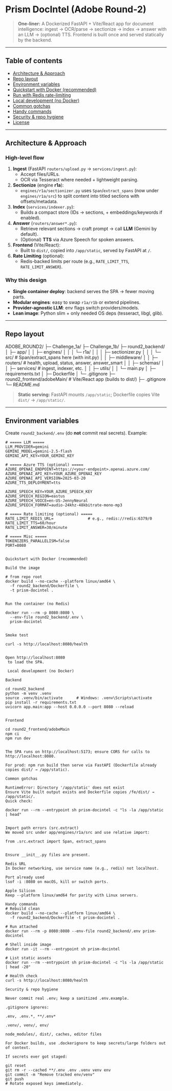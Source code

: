 # Prism DocIntel (Adobe Round-2)

> **One-liner:** A Dockerized FastAPI + Vite/React app for document intelligence: ingest → OCR/parse → sectionize → index → answer with an LLM → (optional) TTS. Frontend is built once and served statically by the backend.

---

## Table of contents
- [Architecture & Approach](#architecture--approach)
- [Repo layout](#repo-layout)
- [Environment variables](#environment-variables)
- [Quickstart with Docker (recommended)](#quickstart-with-docker-recommended)
- [Run with Redis rate-limiting](#run-with-redis-rate-limiting)
- [Local development (no Docker)](#local-development-no-docker)
- [Common gotchas](#common-gotchas)
- [Handy commands](#handy-commands)
- [Security & repo hygiene](#security--repo-hygiene)
- [License](#license)

---

## Architecture & Approach

### High-level flow
1. **Ingest** (FastAPI `routers/upload.py` → `services/ingest.py`):
   - Accept files/URLs.
   - OCR via Tesseract where needed + lightweight parsing.
2. **Sectionize** (engine **r1a**):
   - `engines/r1a/sectionizer.py` uses `Span`/`extract_spans` (now under `engines/r1a/src`) to split content into titled sections with offsets/metadata.
3. **Index** (`services/indexer.py`):
   - Builds a compact store (IDs → sections, + embeddings/keywords if enabled).
4. **Answer** (`routers/answer*.py`):
   - Retrieve relevant sections → craft prompt → call **LLM** (Gemini by default).
   - (Optional) **TTS** via Azure Speech for spoken answers.
5. **Frontend** (Vite/React):
   - Built to `dist/`, copied into `/app/static`, served by FastAPI at `/`.
6. **Rate Limiting** (optional):
   - Redis-backed limits per route (e.g., `RATE_LIMIT_TTS`, `RATE_LIMIT_ANSWER`).

### Why this design
- **Single container deploy**: backend serves the SPA → fewer moving parts.
- **Modular engines**: easy to swap `r1a/r1b` or extend pipelines.
- **Provider-agnostic LLM**: env flags switch providers/models.
- **Lean image**: Python slim + only needed OS deps (tesseract, libgl, glib).

---

## Repo layout
ADOBE_ROUND2/
├─ Challenge_1a/
├─ Challenge_1b/
├─ round2_backend/
│ ├─ app/
│ │ ├─ engines/
│ │ │ └─ r1a/
│ │ │ ├─ sectionizer.py
│ │ │ └─ src/ # Span/extract_spans here (with init.py)
│ │ ├─ middleware/
│ │ ├─ routers/ # health, upload, status, answer, answer_smart
│ │ ├─ schemas/
│ │ ├─ services/ # ingest, indexer, etc.
│ │ ├─ utils/
│ │ └─ main.py
│ ├─ requirements.txt
│ ├─ Dockerfile
│ └─ .gitignore
├─ round2_frontend/adobeMain/ # Vite/React app (builds to dist/)
├─ .gitignore
└─ README.md



> **Static serving:** FastAPI mounts `/app/static`; Dockerfile copies Vite `dist/` → `/app/static/`.

---

## Environment variables

Create `round2_backend/.env` (do **not** commit real secrets). Example:

```env
# ===== LLM =====
LLM_PROVIDER=gemini
GEMINI_MODEL=gemini-2.5-flash
GEMINI_API_KEY=YOUR_GEMINI_KEY

# ===== Azure TTS (optional) =====
AZURE_OPENAI_ENDPOINT=https://<your-endpoint>.openai.azure.com/
AZURE_OPENAI_API_KEY=YOUR_AZURE_OPENAI_KEY
AZURE_OPENAI_API_VERSION=2025-03-20
AZURE_TTS_DEPLOYMENT=tts

AZURE_SPEECH_KEY=YOUR_AZURE_SPEECH_KEY
AZURE_SPEECH_REGION=eastus
AZURE_SPEECH_VOICE=en-US-JennyNeural
AZURE_SPEECH_FORMAT=audio-24khz-48kbitrate-mono-mp3

# ===== Rate limiting (optional) =====
RATE_LIMIT_REDIS_URL=               # e.g., redis://redis:6379/0
RATE_LIMIT_TTS=60/hour
RATE_LIMIT_ANSWER=30/minute

# ===== Misc =====
TOKENIZERS_PARALLELISM=false
PORT=8080


Quickstart with Docker (recommended)

Build the image

# from repo root
docker build --no-cache --platform linux/amd64 \
  -f round2_backend/Dockerfile \
  -t prism-docintel .


Run the container (no Redis)

docker run --rm -p 8080:8080 \
  --env-file round2_backend/.env \
  prism-docintel


Smoke test

curl -s http://localhost:8080/health


Open http://localhost:8080
 to load the SPA.

 Local development (no Docker)

Backend

cd round2_backend
python -m venv .venv
source .venv/bin/activate      # Windows: .venv\Scripts\activate
pip install -r requirements.txt
uvicorn app.main:app --host 0.0.0.0 --port 8080 --reload


Frontend

cd round2_frontend/adobeMain
npm ci
npm run dev


The SPA runs on http://localhost:5173; ensure CORS for calls to http://localhost:8080.

For prod: npm run build then serve via FastAPI (Dockerfile already copies dist/ → /app/static).

Common gotchas

RuntimeError: Directory '/app/static' does not exist
Ensure Vite built output exists and Dockerfile copies /fe/dist/ → /app/static/.
Quick check:

docker run --rm --entrypoint sh prism-docintel -c "ls -la /app/static | head"


Import path errors (src.extract)
We moved src under app/engines/r1a/src and use relative import:

from .src.extract import Span, extract_spans


Ensure __init__.py files are present.

Redis URL
In Docker networking, use service name (e.g., redis) not localhost.

Port already used
lsof -i :8080 on macOS, kill or switch ports.

Apple Silicon
Keep --platform linux/amd64 for parity with Linux servers.

Handy commands
# Rebuild clean
docker build --no-cache --platform linux/amd64 \
  -f round2_backend/Dockerfile -t prism-docintel .

# Run attached
docker run --rm -p 8080:8080 --env-file round2_backend/.env prism-docintel

# Shell inside image
docker run -it --rm --entrypoint sh prism-docintel

# List static assets
docker run --rm --entrypoint sh prism-docintel -c "ls -la /app/static | head -20"

# Health check
curl -s http://localhost:8080/health

Security & repo hygiene

Never commit real .env; keep a sanitized .env.example.

.gitignore ignores:

.env, .env.*, **/.env*

.venv/, venv/, env/

node_modules/, dist/, caches, editor files

For Docker builds, use .dockerignore to keep secrets/large folders out of context.

If secrets ever got staged:

git reset
git rm -r --cached **/.env .env .venv venv env
git commit -m "Remove tracked env/venv"
git push
# Rotate exposed keys immediately.
